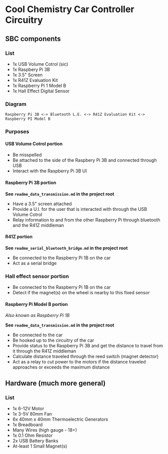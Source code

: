 # Cool Chemistry Car Controller Circuitry

## SBC components

### List

- 1x USB Volume Cotrol (sic)
- 1x Raspbery Pi 3B
- 1x 3.5" Screen
- 1x R41Z Evaluation Kit
- 1x Raspberry Pi 1 Model B
- 1x Hall Effect Digital Sensor

### Diagram

`Raspberry Pi 3B <-> Bluetooth L.E. <-> R41Z Evaluation Kit <-> Raspberry PI Model B`

### Purposes

#### USB Volume Cotrol portion

- Be misspelled
- Be attached to the side of the Raspbery Pi 3B and connected through USB
- Interact with the Raspberry Pi 3B UI

#### Raspberry Pi 3B portion

**See `readme_data_transmission.md` in the project root**

- Have a 3.5" screen attached
- Provide a U.I. for the user that is interacted with through the USB Volume Cotrol
- Relay information to and from the other Raspberry Pi through bluetooth and the R41Z middleman

#### R41Z portion 

**See `readme_serial_bluetooth_bridge.md` in the project root**

- Be connected to the Raspberry Pi 1B on the car
- Act as a serial bridge

### Hall effect sensor portion

- Be connected to the Raspberry Pi 1B on the car
- Detect if the magnet(s) on the wheel is nearby to this fixed sensor

#### Raspberry Pi Model B portion

*Also known as Raspberry Pi 1B*

**See `readme_data_transmission.md` in the project root**

- Be connected to the car
- Be hooked up to the circuitry of the car
- Provide status to the Raspberry Pi 3B and get the distance to travel from it through the R41Z middleman
- Calculate distance traveled through the reed switch (magnet detector) 
- Act as a relay to cut power to the motors if the distance traveled approaches or exceeds the maximum distance

## Hardware (much more general)

### List

- 1x 6-12V Motor
- 1x 3-5V 80mm Fan 
- 6x 40mm x 40mm Thermoelectric Generators
- 1x Breadboard
- Many Wires (high gauge - 18+)
- 1x 0.1 Ohm Resistor
- 2x USB Battery Banks
- At-least 1 Small Magnet(s)